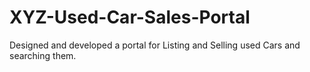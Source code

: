 # XYZ-Used-Car-Sales-Portal
Designed and developed a portal for Listing and Selling used Cars and searching them.
